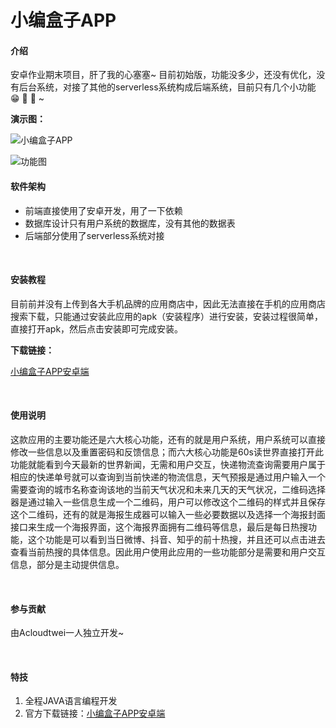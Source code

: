 # 小编盒子APP

#### 介绍

安卓作业期末项目，肝了我的心塞塞~
目前初始版，功能没多少，还没有优化，没有后台系统，对接了其他的serverless系统构成后端系统，目前只有几个小功能 :grin:  :grimacing:  :grimacing: ~

**演示图：**

![小编盒子APP](https://images.gitee.com/uploads/images/2021/1016/145748_cf0e93c8_7386951.jpeg "4.jpg")

![功能图](https://images.gitee.com/uploads/images/2021/1016/145958_8c97cf5f_7386951.png "6.png")

#### 软件架构

- 前端直接使用了安卓开发，用了一下依赖
- 数据库设计只有用户系统的数据库，没有其他的数据表
- 后端部分使用了serverless系统对接

<br/>

#### 安装教程

目前前并没有上传到各大手机品牌的应用商店中，因此无法直接在手机的应用商店搜索下载，只能通过安装此应用的apk（安装程序）进行安装，安装过程很简单，直接打开apk，然后点击安装即可完成安装。

**下载链接：**

[小编盒子APP安卓端](https://app.blibli.tk/)

<br/>

#### 使用说明

   这款应用的主要功能还是六大核心功能，还有的就是用户系统，用户系统可以直接修改一些信息以及重置密码和反馈信息；而六大核心功能是60s读世界直接打开此功能就能看到今天最新的世界新闻，无需和用户交互，快递物流查询需要用户属于相应的快递单号就可以查询到当前快递的物流信息，天气预报是通过用户输入一个需要查询的城市名称查询该地的当前天气状况和未来几天的天气状况，二维码选择器是通过输入一些信息生成一个二维码，用户可以修改这个二维码的样式并且保存这个二维码，还有的就是海报生成器可以输入一些必要数据以及选择一个海报封面接口来生成一个海报界面，这个海报界面拥有二维码等信息，最后是每日热搜功能，这个功能是可以看到当日微博、抖音、知乎的前十热搜，并且还可以点击进去查看当前热搜的具体信息。因此用户使用此应用的一些功能部分是需要和用户交互信息，部分是主动提供信息。
   
   <br/>

#### 参与贡献

由Acloudtwei一人独立开发~

<br/>

#### 特技

1. 全程JAVA语言编程开发
2. 官方下载链接：[小编盒子APP安卓端](https://app.blibli.tk/)
